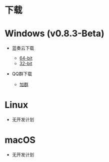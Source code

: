 # 下载



# Windows (v0.8.3-Beta)

* 蓝奏云下载

  * [64-bit](https://spota.lanzous.com/b00ntdpub)
  * [32-bit](https://spota.lanzous.com/b00ntdpub)

  

* QQ群下载

  * [加群](https://jq.qq.com/?wv=1027&k=0CcA7oRO)

# Linux

* 无开发计划



# macOS

* 无开发计划

